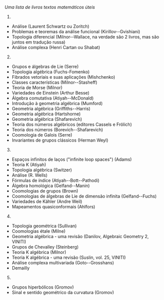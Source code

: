 
*Uma lista de livros textos matemáticos úteis*

1.
  - Análise (Laurent Schwartz ou Zoritch)
  - Problemas e teoremas da análise funcional (Kirillov--Gvishiani)
  - Topologia diferencial (Milnor--Wallace, na verdade são 2 livros, mas são juntos em tradução russa)
  - Análise complexa (Henri Cartan ou Shabat) 
2.
  - Grupos e álgebras de Lie (Serre)
  - Topologia algébrica (Fuchs-Fomenko)
  - Fibrados vetoriais e suas aplicações (Mishchenko)
  - Classes características (Milnor--Stasheff)
  - Teoria de Morse (Milnor)
  - Variedades de Einstein (Arthur Besse)
  - Álgebra comutativa (Atiyah--McDonald)
  - Introdução à geometria algébrica (Mumford)
  - Geometria algébrica (Griffiths--Harris)
  - Geometria algébrica (Hartshorne)
  - Geometria algébrica (Shafarevich)
  - Teoria dos números algébricos (editores Cassels e Frölich)
  - Teoria dos números (Borevich--Shafarevich)
  - Coomologia de Galois (Serre)
  - Invariantes de grupos clássicos (Herman Weyl) 
3.
  - Espaços infinitos de laços ("infinite loop spaces") (Adams)
  - Teoria K (Atiyah)
  - Topologia algébrica (Switzer)
  - Análise (R. Wells)
  - Fórmulas de índice (Atiyah--Bott--Pathodi)
  - Álgebra homológica (Gelfand--Manin)
  - Coomologias de grupos (Brown)
  - Coomologias de álgebras de Lie de dimensão infinita (Gelfand--Fuchs)
  - Variedades de Kähler (Andre Weil)
  - Mapeamentos quasiconformais (Ahlfors) 
4.
  - Topologia geométrica (Sullivan)
  - Coomologias étale (Milne)
  - Geometria algébrica - uma revisão (Danilov, Algebraic Geometry 2, VINITI)
  - Grupos de Chevalley (Steinberg)
  - Teoria K algébrica (Milnor)
  - Teoria K algébrica - uma revisão (Suslin, vol. 25, VINITI)
  - Análise complexa multivariada (Goto--Grosshans)
  - Demailly
5.
  - Grupos hiperbólicos (Gromov)
  - Sinal e sentido geométrico da curvatura (Gromov)
